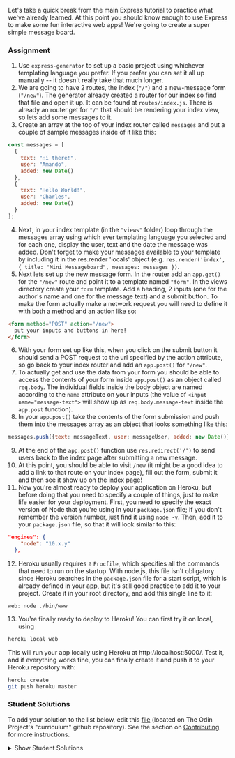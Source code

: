 Let's take a quick break from the main Express tutorial to practice what we've already learned.  At this point you should know enough to use Express to make some fun interactive web apps! We're going to create a super simple message board.

### Assignment

<div class="lesson-content__panel" markdown="1">

1. Use `express-generator` to set up a basic project using whichever templating language you prefer. If you prefer you can set it all up manually -- it doesn't really take that much longer.
2. We are going to have 2 routes, the index (`"/"`) and a new-message form (`"/new"`). The generator already created a router for our index so find that file and open it up.  It can be found at `routes/index.js`. There is already an router.get for `"/"` that should be rendering your index view, so lets add some messages to it.
3. Create an array at the top of your index router called `messages` and put a couple of sample messages inside of it like this:
~~~javascript
const messages = [
  {
    text: "Hi there!",
    user: "Amando",
    added: new Date()
  },
  {
    text: "Hello World!",
    user: "Charles",
    added: new Date()
  }
];
~~~

4. Next, in your index template (in the `"views"` folder) loop through the messages array using which ever templating language you selected and for each one, display the user, text and the date the message was added. Don't forget to make your messages available to your template by including it in the res.render 'locals' object (e.g. `res.render('index', { title: "Mini Messageboard", messages: messages })`.
5. Next lets set up the new message form.  In the router add an `app.get()` for the `"/new"` route and point it to a template named `"form"`. In the views directory create your `form` template. Add a heading, 2 inputs (one for the author's name and one for the message text) and a submit button. To make the form actually  make a network request you will need to define it with both a method and an action like so:

~~~html
<form method="POST" action="/new">
  put your inputs and buttons in here!
</form>
~~~

6. With your form set up like this, when you click on the submit button it should send a POST request to the url specified by the action attribute, so go back to your index router and add an `app.post()` for `"/new"`.
7. To actually get and use the data from your form you should be able to access the contents of your form inside `app.post()` as an object called `req.body`. The individual fields inside the body object are named according to the `name` attribute on your inputs (the value of `<input name="message-text">` will show up as `req.body.message-text` inside the `app.post` function).
8. In your `app.post()` take the contents of the form submission and push them into the messages array as an object that looks something like this:
~~~javascript
messages.push({text: messageText, user: messageUser, added: new Date()})
~~~

9. At the end of the `app.post()` function use `res.redirect('/')` to send users back to the index page after submitting a new message.
10.  At this point, you should be able to visit `/new` (it might be a good idea to add a link to that route on your index page), fill out the form, submit it and then see it show up on the index page!
11. Now you're almost ready to deploy your application on Heroku, but before doing that you need to specify a couple of things, just to make life easier for your deployment. First, you need to specify the exact version of Node that you're using in your `package.json` file; if you don't remember the version number, just find it using `node -v`. Then, add it to your `package.json` file, so that it will look similar to this:
~~~json
"engines": {
    "node": "10.x.y"
  },
~~~
12. Heroku usually requires a `Procfile`, which specifies all the commands that need to run on the startup. With node.js, this file isn't obligatory since Heroku searches in the `package.json` file for a start script, which is already defined in your app, but it's still good practice to add it to your project. Create it in your root directory, and add this single line to it:
```
web: node ./bin/www
```
13. You're finally ready to deploy to Heroku! You can first try it on local, using
```bash
heroku local web
```
This will run your app locally using Heroku at http://localhost:5000/. Test it, and if everything works fine, you can finally create it and push it to your Heroku repository with:
```bash
heroku create
git push heroku master
```
</div>

### Student Solutions
To add your solution to the list below, edit this [file](#) (located on The Odin Project's "curriculum" github repository). See the section on [Contributing](http://github.com/TheOdinProject/curriculum/blob/master/contributing.md) for more instructions.

<details markdown="block">
  <summary> Show Student Solutions </summary>

- Add your solution below this line!
- [Brian Tuju's Solution](https://github.com/briantuju/odinProject/tree/master/Node_JS/mini_msg_board)
- [tbmreza's Solution](https://github.com/tbmreza/odinproject-node2/) - [View in browser](https://reza-message-board.herokuapp.com)
- [Morgan's Solution](https://github.com/morgando/message-board) - [View in browser](https://polar-meadow-92800.herokuapp.com/)

</details>
